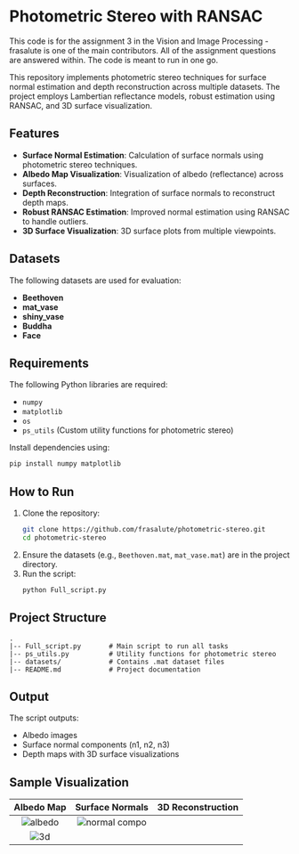 # Photometric Stereo with RANSAC

This code is for the assignment 3 in the Vision and Image Processing - frasalute is one of the main contributors. All of the assignment questions are answered within. The code is meant to run in one go.

This repository implements photometric stereo techniques for surface normal estimation and depth reconstruction across multiple datasets. The project employs Lambertian reflectance models, robust estimation using RANSAC, and 3D surface visualization.

## Features
- **Surface Normal Estimation**: Calculation of surface normals using photometric stereo techniques.
- **Albedo Map Visualization**: Visualization of albedo (reflectance) across surfaces.
- **Depth Reconstruction**: Integration of surface normals to reconstruct depth maps.
- **Robust RANSAC Estimation**: Improved normal estimation using RANSAC to handle outliers.
- **3D Surface Visualization**: 3D surface plots from multiple viewpoints.

## Datasets
The following datasets are used for evaluation:
- **Beethoven**
- **mat_vase**
- **shiny_vase**
- **Buddha**
- **Face**

## Requirements
The following Python libraries are required:
- `numpy`
- `matplotlib`
- `os`
- `ps_utils` (Custom utility functions for photometric stereo)

Install dependencies using:
```bash
pip install numpy matplotlib
```

## How to Run
1. Clone the repository:
   ```bash
   git clone https://github.com/frasalute/photometric-stereo.git
   cd photometric-stereo
   ```
2. Ensure the datasets (e.g., `Beethoven.mat`, `mat_vase.mat`) are in the project directory.
3. Run the script:
   ```bash
   python Full_script.py
   ```

## Project Structure
```
.
|-- Full_script.py       # Main script to run all tasks
|-- ps_utils.py          # Utility functions for photometric stereo
|-- datasets/            # Contains .mat dataset files
|-- README.md            # Project documentation
```

## Output
The script outputs:
- Albedo images
- Surface normal components (n1, n2, n3)
- Depth maps with 3D surface visualizations

## Sample Visualization
| **Albedo Map** | **Surface Normals** | **3D Reconstruction** |
|:-------------:|:-------------------:|:---------------------:|
| ![albedo](https://github.com/user-attachments/assets/aea95718-e06a-4c16-93b6-9aeed8510333)| ![normal compo](https://github.com/user-attachments/assets/d4b037e1-fc45-489b-8f36-33a14b2cc032)
 | ![3d](https://github.com/user-attachments/assets/47740e5f-1034-4360-865f-929dc7734b2f) |



